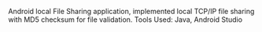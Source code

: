 Android local File Sharing application, implemented local TCP/IP file sharing with MD5 checksum for file validation. 
Tools Used: Java, Android Studio
